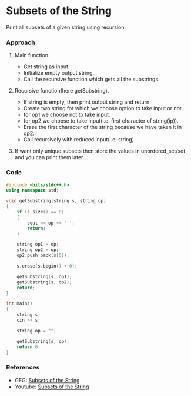 # Subsets of the String

Print all subsets of a given string using recursion.

### Approach

1. Main function.

   - Get string as input.
   - Initialize empty output string.
   - Call the recursive function which gets all the substrings.

2. Recursive function(here getSubstring).

   - If string is empty, then print output string and return.
   - Create two string for which we choose option to take input or not.
   - for op1 we choose not to take input.
   - for op2 we choose to take input(i.e. first character of string(ip)).
   - Erase the first character of the string because we have taken it in op2.
   - Call recursively with reduced input(i.e. string).

3. If want only unique subsets then store the values in unordered_set/set and you can print them later.

### Code

```cpp
#include <bits/stdc++.h>
using namespace std;

void getSubstring(string s, string op)
{
    if (s.size() == 0)
    {
        cout << op << ' ';
        return;
    }

    string op1 = op;
    string op2 = op;
    op2.push_back(s[0]);

    s.erase(s.begin() + 0);

    getSubstring(s, op1);
    getSubstring(s, op2);
    return;
}

int main()
{
    string s;
    cin >> s;

    string op = "";

    getSubstring(s, op);
    return 0;
}
```

### References

- GFG: [Subsets of the String](https://www.geeksforgeeks.org/recursive-program-to-generate-power-set/)
- Youtube: [Subsets of the String](https://www.youtube.com/watch?v=Yg5a2FxU4Fo&list=PL_z_8CaSLPWeT1ffjiImo0sYTcnLzo-wY&index=12)
